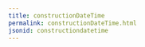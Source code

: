 ```yaml
---
title: constructionDateTime
permalink: constructionDateTime.html
jsonid: constructiondatetime
---
```

